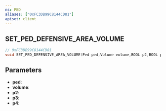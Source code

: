 ```yaml
---
ns: PED
aliases: ["0xFC3DB99C8144CD81"]
apiset: client
---
```

## SET_PED_DEFENSIVE_AREA_VOLUME

```c
// 0xFC3DB99C8144CD81
void SET_PED_DEFENSIVE_AREA_VOLUME(Ped ped,Volume volume,BOOL p2,BOOL p3,BOOL p4);
```


## Parameters
* **ped**:
* **volume**:
* **p2**:
* **p3**:
* **p4**:



